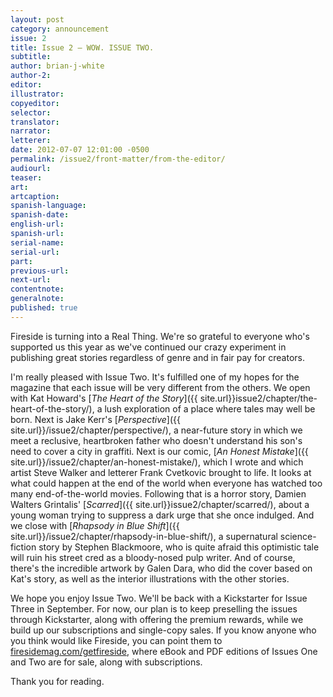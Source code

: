 ```yaml
---
layout: post
category: announcement
issue: 2
title: Issue 2 — WOW. ISSUE TWO.
subtitle:
author: brian-j-white
author-2:
editor:
illustrator:
copyeditor:
selector:
translator:
narrator:
letterer:
date: 2012-07-07 12:01:00 -0500
permalink: /issue2/front-matter/from-the-editor/
audiourl:
teaser:
art:
artcaption:
spanish-language:
spanish-date:
english-url:
spanish-url:
serial-name:
serial-url:
part:
previous-url:
next-url:
contentnote:
generalnote:
published: true
---
```


Fireside is turning into a Real Thing. We're so grateful to everyone who's supported us this year as we've continued our crazy experiment in publishing great stories regardless of genre and in fair pay for creators.

I'm really pleased with Issue Two. It's fulfilled one of my hopes for the magazine that each issue will be very different from the others. We open with Kat Howard's [_The Heart of the Story_]({{ site.url}}issue2/chapter/the-heart-of-the-story/), a lush exploration of a place where tales may well be born. Next is Jake Kerr's [_Perspective_]({{ site.url}}/issue2/chapter/perspective/), a near-future story in which we meet a reclusive, heartbroken father who doesn't understand his son's need to cover a city in graffiti. Next is our comic, [_An Honest Mistake_]({{ site.url}}/issue2/chapter/an-honest-mistake/), which I wrote and which artist Steve Walker and letterer Frank Cvetkovic brought to life. It looks at what could happen at the end of the world when everyone has watched too many end-of-the-world movies. Following that is a horror story, Damien Walters Grintalis' [_Scarred_]({{ site.url}}issue2/chapter/scarred/), about a young woman trying to suppress a dark urge that she once indulged. And we close with [_Rhapsody in Blue Shift_]({{ site.url}}/issue2/chapter/rhapsody-in-blue-shift/), a supernatural science-fiction story by Stephen Blackmoore, who is quite afraid this optimistic tale will ruin his street cred as a bloody-nosed pulp writer. And of course, there's the incredible artwork by Galen Dara, who did the cover based on Kat's story, as well as the interior illustrations with the other stories.

We hope you enjoy Issue Two. We'll be back with a Kickstarter for Issue Three in September. For now, our plan is to keep preselling the issues through Kickstarter, along with offering the premium rewards, while we build up our subscriptions and single-copy sales. If you know anyone who you think would like Fireside, you can point them to [firesidemag.com/getfireside](http://www.firesidemag.com/getfireside), where eBook and PDF editions of Issues One and Two are for sale, along with subscriptions.

Thank you for reading.
